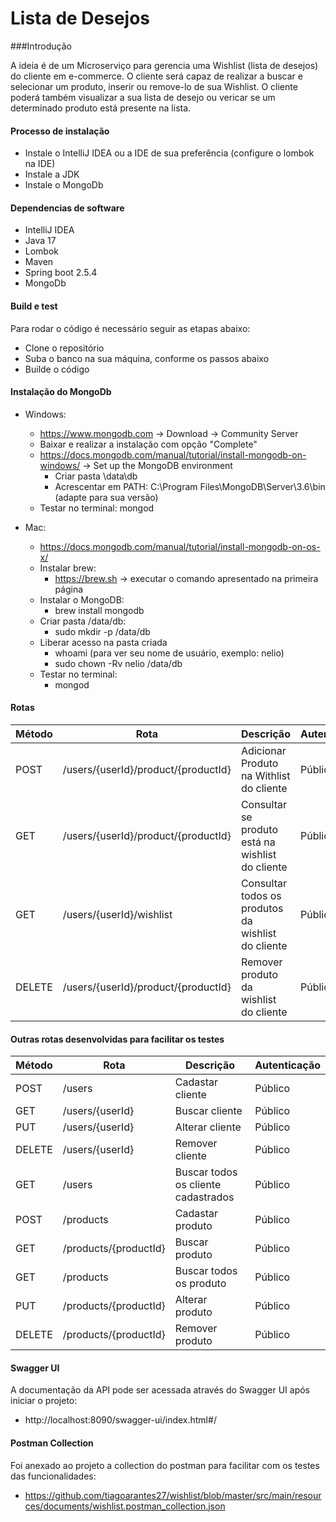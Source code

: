 # Lista de Desejos
###Introdução

A ideia é de um Microserviço para gerencia uma Wishlist (lista de desejos) do cliente em e-commerce. O cliente será capaz de realizar a buscar e selecionar um produto, inserir ou remove-lo de sua Wishlist. O cliente poderá também visualizar a sua lista de desejo ou vericar se um determinado produto está presente na lista.

#### Processo de instalação

- Instale o IntelliJ IDEA ou a IDE de sua preferência (configure o lombok na IDE)
- Instale a JDK
- Instale o MongoDb

#### Dependencias de software

- IntelliJ IDEA
- Java 17
- Lombok
- Maven
- Spring boot 2.5.4
- MongoDb
	
#### Build e test

Para rodar o código é necessário seguir as etapas abaixo:

- Clone o repositório
- Suba o banco na sua máquina, conforme os passos abaixo
- Builde o código

#### Instalação do MongoDb

- Windows:
	- https://www.mongodb.com -> Download -> Community Server
	- Baixar e realizar a instalação com opção "Complete"
	- https://docs.mongodb.com/manual/tutorial/install-mongodb-on-windows/ -> Set up the MongoDB environment
		- Criar pasta \data\db
		- Acrescentar em PATH: C:\Program Files\MongoDB\Server\3.6\bin (adapte para sua versão)
	- Testar no terminal: mongod
	
- Mac:
	- https://docs.mongodb.com/manual/tutorial/install-mongodb-on-os-x/
	- Instalar brew:
		- https://brew.sh -> executar o comando apresentado na primeira página
	- Instalar o MongoDB:
		- brew install mongodb
	- Criar pasta /data/db:
		- sudo mkdir -p /data/db
	- Liberar acesso na pasta criada
		- whoami (para ver seu nome de usuário, exemplo: nelio)
		- sudo chown -Rv nelio /data/db
	- Testar no terminal:
		- mongod

#### Rotas

| Método  | Rota                                | Descrição                                          | Autenticação |
| ------- | ----------------------------------- | -------------------------------------------------- | ------------ |
| POST    | /users/{userId}/product/{productId} | Adicionar Produto na Withlist do cliente           | Público      |
| GET     | /users/{userId}/product/{productId} | Consultar se produto está na wishlist do cliente   | Público      |
| GET     | /users/{userId}/wishlist            | Consultar todos os produtos da wishlist do cliente | Público      |
| DELETE  | /users/{userId}/product/{productId} | Remover produto da wishlist do cliente             | Público      |

#### Outras rotas desenvolvidas para facilitar os testes

| Método  | Rota                                | Descrição                                          | Autenticação |
| ------- | ----------------------------------- | -------------------------------------------------- | ------------ |
| POST    | /users                              | Cadastar cliente                                   | Público      |
| GET     | /users/{userId}                     | Buscar cliente                                     | Público      |
| PUT     | /users/{userId}                     | Alterar cliente                                    | Público      |
| DELETE  | /users/{userId}                     | Remover cliente                                    | Público      |
| GET     | /users                              | Buscar todos os  cliente cadastrados               | Público      |
| POST    | /products                           | Cadastar produto                                   | Público      |
| GET     | /products/{productId}               | Buscar produto                                     | Público      |
| GET     | /products                           | Buscar todos os produto                            | Público      |
| PUT     | /products/{productId}               | Alterar produto                                    | Público      |
| DELETE  | /products/{productId}               | Remover produto                                    | Público      |

#### Swagger UI

A documentação da API pode ser acessada através do Swagger UI após iniciar o projeto:
- http://localhost:8090/swagger-ui/index.html#/
	
#### Postman Collection

Foi anexado ao projeto a collection do postman para facilitar com os testes das funcionalidades:
- https://github.com/tiagoarantes27/wishlist/blob/master/src/main/resources/documents/wishlist.postman_collection.json


